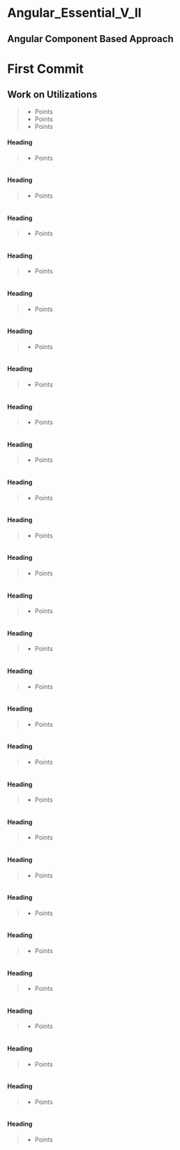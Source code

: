 # Angular_Essential_V_II
## Angular Component Based Approach
# First Commit
## Work on Utilizations
> * Points
> * Points
> * Points
#### Heading
> * Points
```javascript
```
#### Heading
> * Points
```javascript
```
#### Heading
> * Points
```javascript
```
#### Heading
> * Points
```javascript
```
#### Heading
> * Points
```javascript
```
#### Heading
> * Points
```javascript
```
#### Heading
> * Points
```javascript
```
#### Heading
> * Points
```javascript
```
#### Heading
> * Points
```javascript
```
#### Heading
> * Points
```javascript
```
#### Heading
> * Points
```javascript
```
#### Heading
> * Points
```javascript
```
#### Heading
> * Points
```javascript
```
#### Heading
> * Points
```javascript
```
#### Heading
> * Points
```javascript
```
#### Heading
> * Points
```javascript
```
#### Heading
> * Points
```javascript
```
#### Heading
> * Points
```javascript
```
#### Heading
> * Points
```javascript
```
#### Heading
> * Points
```javascript
```
#### Heading
> * Points
```javascript
```
#### Heading
> * Points
```javascript
```
#### Heading
> * Points
```javascript
```
#### Heading
> * Points
```javascript
```
#### Heading
> * Points
```javascript
```
#### Heading
> * Points
```javascript
```
#### Heading
> * Points
```javascript
```


